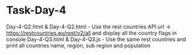 # Task-Day-4
Day-4-Q2.html & Day-4-Q2.html - Use the rest countries API url -> https://restcountries.eu/rest/v2/all and display all the country flags in console
Day-4-Q3.html & Day-4-Q3.js - Use the same rest countries and print all countries name, region, sub region and population

